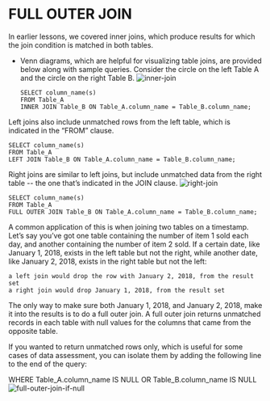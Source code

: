 # FULL OUTER JOIN

In earlier lessons, we covered inner joins, which produce results for which the join condition is matched in both tables.

- Venn diagrams, which are helpful for visualizing table joins, are provided below along with sample queries. Consider the circle on the left Table A and the circle on the right Table B.
![inner-join](https://user-images.githubusercontent.com/76912120/217267465-9b1d9e12-ffee-4317-9fca-5a5d5532d3f3.png)




      SELECT column_name(s)
      FROM Table_A
      INNER JOIN Table_B ON Table_A.column_name = Table_B.column_name;

Left joins also include unmatched rows from the left table, which is indicated in the “FROM” clause.


    SELECT column_name(s)
    FROM Table_A
    LEFT JOIN Table_B ON Table_A.column_name = Table_B.column_name;
    
Right joins are similar to left joins, but include unmatched data from the right table -- the one that’s indicated in the JOIN clause.
![right-join](https://user-images.githubusercontent.com/76912120/217274141-4682426a-adbe-4e71-a075-3c7f5d064da9.png)





    SELECT column_name(s)
    FROM Table_A
    FULL OUTER JOIN Table_B ON Table_A.column_name = Table_B.column_name;

A common application of this is when joining two tables on a timestamp. Let’s say you’ve got one table containing the number of item 1 sold each day, and another containing the number of item 2 sold. If a certain date, like January 1, 2018, exists in the left table but not the right, while another date, like January 2, 2018, exists in the right table but not the left:

    a left join would drop the row with January 2, 2018, from the result set
    a right join would drop January 1, 2018, from the result set

The only way to make sure both January 1, 2018, and January 2, 2018, make it into the results is to do a full outer join. A full outer join returns unmatched records in each table with null values for the columns that came from the opposite table.

If you wanted to return unmatched rows only, which is useful for some cases of data assessment, you can isolate them by adding the following line to the end of the query:

WHERE Table_A.column_name IS NULL OR Table_B.column_name IS NULL
![full-outer-join-if-null](https://user-images.githubusercontent.com/76912120/217274247-932e56db-f238-433e-a1ef-b7e38ac56615.png)
